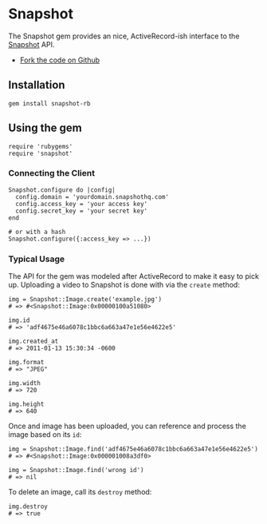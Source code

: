 Snapshot
========

The Snapshot gem provides an nice, ActiveRecord-ish interface to the
[Snapshot](http://snapshothq.com/) API.

* [Fork the code on Github](https://github.com/jeremyboles/snapshot-ruby)

Installation
------------

    gem install snapshot-rb

Using the gem
-------------

    require 'rubygems'
    require 'snapshot'

### Connecting the Client ###

    Snapshot.configure do |config|
      config.domain = 'yourdomain.snapshothq.com'
      config.access_key = 'your access key'
      config.secret_key = 'your secret key'
    end
    
    # or with a hash
    Snapshot.configure({:access_key => ...})
    
### Typical Usage ###

The API for the gem was modeled after ActiveRecord to make it easy to pick up.
Uploading a video to Snapshot is done with via the `create` method:

    img = Snapshot::Image.create('example.jpg')
    # => #<Snapshot::Image:0x00000100a51080>
    
    img.id
    # => 'adf4675e46a6078c1bbc6a663a47e1e56e4622e5'
    
    img.created_at
    # => 2011-01-13 15:30:34 -0600
    
    img.format
    # => "JPEG"
    
    img.width
    # => 720
    
    img.height
    # => 640
    
Once and image has been uploaded, you can reference and process the image based on its `id`:

    img = Snapshot::Image.find('adf4675e46a6078c1bbc6a663a47e1e56e4622e5')
    # => #<Snapshot::Image:0x000001008a3df0>
    
    img = Snapshot::Image.find('wrong id')
    # => nil
    
To delete an image, call its `destroy` method:

    img.destroy
    # => true
    